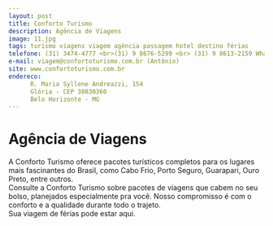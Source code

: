 ```yaml
---
layout: post
title: Conforto Turismo
description: Agência de Viagens
image: 11.jpg
tags: turismo viagens viagem agência passagem hotel destino férias
telefone: (31) 3474-4777 <br>(31) 9 8676-5299 <br> (31) 9 8613-2159 WhatsApp 
e-mail: viagem@confortoturismo.com.br (Antônio)
site: www.confortoturismo.com.br
endereco:
      R. Maria Syllene Andreazzi, 154 
      Glória - CEP 30830360
      Belo Horizonte - MG 
---
```


# Agência de Viagens

A Conforto Turismo oferece pacotes turísticos completos para os lugares mais fascinantes do Brasil, como Cabo Frio, Porto Seguro, Guarapari, Ouro Preto, entre outros.  
Consulte a Conforto Turismo sobre pacotes de viagens que cabem no seu bolso, planejados especialmente pra você. Nosso compromisso é com o conforto e a qualidade durante todo o trajeto.  
Sua viagem de férias pode estar aqui. 
